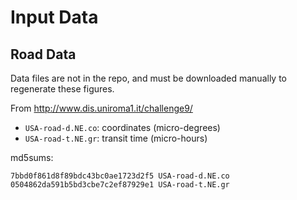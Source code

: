 Input Data
==========

Road Data
---------

Data files are not in the repo, and must be downloaded manually to regenerate these figures.

From http://www.dis.uniroma1.it/challenge9/

* `USA-road-d.NE.co`: coordinates (micro-degrees)
* `USA-road-t.NE.gr`: transit time (micro-hours)

md5sums:

    7bbd0f861d8f89bdc43bc0ae1723d2f5 USA-road-d.NE.co
    0504862da591b5bd3cbe7c2ef87929e1 USA-road-t.NE.gr